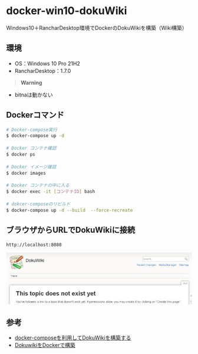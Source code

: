 # docker-win10-dokuWiki
Windows10＋RancharDesktop環境でDockerのDokuWikiを構築（Wiki構築）

## 環境
- OS：Windows 10 Pro 21H2
- RancharDesktop：1.7.0

> **Warning**
- bitnaは動かない

## Dockerコマンド
``` bash
# Docker-compose実行
$ docker-compose up -d

# Docker コンテナ確認
$ docker ps

# Docker イメージ確認
$ docker images

# Docker コンテナの中に入る
$ docker exec -it [コンテナID] bash

# dokcer-composeのリビルド
$ docker-compose up -d --build  --force-recreate

```

## ブラウザからURLでDokuWikiに接続
~~~
http://localhost:8080
~~~
![picture 1](images/README/1670203476014.png)  


## 参考
- [docker-composeを利用してDokuWikiを構築する](https://mebee.info/2020/07/04/post-13052/)
- [DokuwikiをDockerで構築](https://qiita.com/tan102422/items/d10ff7a8ba9f4d1fd69b)
